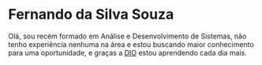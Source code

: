 # Fernando da Silva Souza

Olá, sou recém formado em Análise e Desenvolvimento de Sistemas, não tenho experiência nenhuma na área e estou buscando maior conhecimento para uma oportunidade, e graças a [DIO](https://dio.me) estou aprendendo cada dia mais.